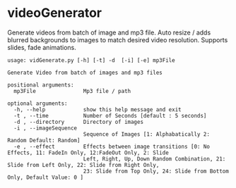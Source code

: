# videoGenerator
Generate videos from batch of image and mp3 file. Auto resize / adds blurred backgrounds to images to match desired video resolution.
Supports slides, fade animations.


```
usage: vidGenerate.py [-h] [-t] -d  [-i] [-e] mp3File

Generate Video from batch of images and mp3 files

positional arguments:
  mp3File               Mp3 file / path

optional arguments:
  -h, --help            show this help message and exit
  -t , --time           Number of Seconds [default : 5 seconds]
  -d , --directory      Directory of images
  -i , --imageSequence 
                        Sequence of Images [1: Alphabatically 2: Random Default: Random]
  -e , --effect         Effects between image transitions [0: No Effects, 11: FadeIn Only, 12:FadeOut Only, 2: Slide
                        Left, Right, Up, Down Random Combination, 21: Slide from Left Only, 22: Slide from Right Only,
                        23: Slide from Top Only, 24: Slide from Bottom Only, Default Value: 0 ]
                        
```
